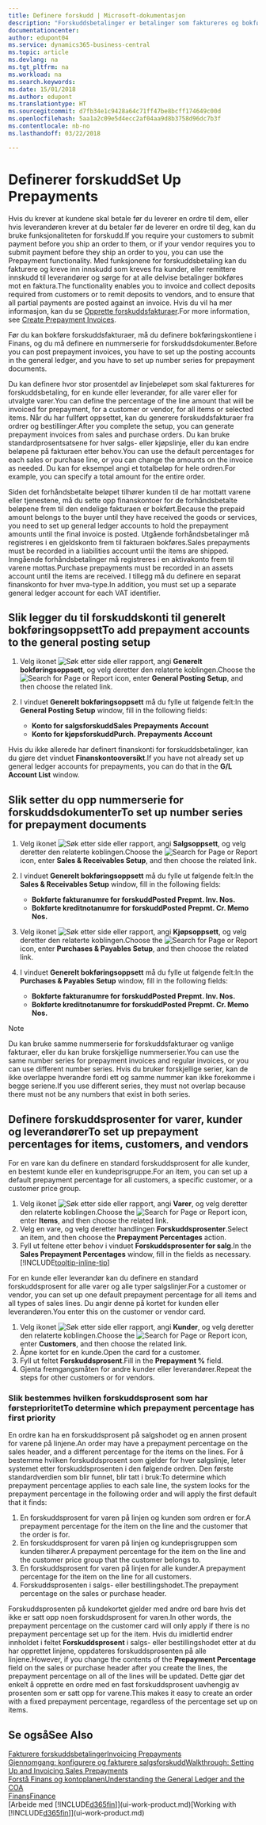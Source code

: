 ```yaml
---
title: Definere forskudd | Microsoft-dokumentasjon
description: "Forskuddsbetalinger er betalinger som faktureres og bokføres i en salgs- eller kjøpsforskuddsordre før endelig fakturering. Du må kanskje ha et innskudd før du produserer varer etter ordre, eller du må ha betaling før du sender varer til en kunde. Med funksjonene for forskuddsbetaling kan du fakturere og kreve inn innskudd som kreves fra kunder, eller remittere innskudd til leverandører. Dermed kan du sikre at alle betalinger bokføres mot en faktura."
documentationcenter: 
author: edupont04
ms.service: dynamics365-business-central
ms.topic: article
ms.devlang: na
ms.tgt_pltfrm: na
ms.workload: na
ms.search.keywords: 
ms.date: 15/01/2018
ms.author: edupont
ms.translationtype: HT
ms.sourcegitcommit: d7fb34e1c9428a64c71ff47be8bcff174649c00d
ms.openlocfilehash: 5aa1a2c09e5d4ecc2af04aa9d8b3758d96dc7b3f
ms.contentlocale: nb-no
ms.lasthandoff: 03/22/2018

---
```

# <a name="set-up-prepayments"></a><span data-ttu-id="8d8b9-106">Definerer forskudd</span><span class="sxs-lookup"><span data-stu-id="8d8b9-106">Set Up Prepayments</span></span>
<span data-ttu-id="8d8b9-107">Hvis du krever at kundene skal betale før du leverer en ordre til dem, eller hvis leverandøren krever at du betaler før de leverer en ordre til deg, kan du bruke funksjonaliteten for forskudd.</span><span class="sxs-lookup"><span data-stu-id="8d8b9-107">If you require your customers to submit payment before you ship an order to them, or if your vendor requires you to submit payment before they ship an order to you, you can use the Prepayment functionality.</span></span> <span data-ttu-id="8d8b9-108">Med funksjonene for forskuddsbetaling kan du fakturere og kreve inn innskudd som kreves fra kunder, eller remittere innskudd til leverandører og sørge for at alle delvise betalinger bokføres mot en faktura.</span><span class="sxs-lookup"><span data-stu-id="8d8b9-108">The functionality enables you to invoice and collect deposits required from customers or to remit deposits to vendors, and to ensure that all partial payments are posted against an invoice.</span></span> <span data-ttu-id="8d8b9-109">Hvis du vil ha mer informasjon, kan du se [Opprette forskuddsfakturaer](finance-how-to-create-prepayment-invoices.md).</span><span class="sxs-lookup"><span data-stu-id="8d8b9-109">For more information, see [Create Prepayment Invoices](finance-how-to-create-prepayment-invoices.md).</span></span>

<span data-ttu-id="8d8b9-110">Før du kan bokføre forskuddsfakturaer, må du definere bokføringskontiene i Finans, og du må definere en nummerserie for forskuddsdokumenter.</span><span class="sxs-lookup"><span data-stu-id="8d8b9-110">Before you can post prepayment invoices, you have to set up the posting accounts in the general ledger, and you have to set up number series for prepayment documents.</span></span>  

<span data-ttu-id="8d8b9-111">Du kan definere hvor stor prosentdel av linjebeløpet som skal faktureres for forskuddsbetaling, for en kunde eller leverandør, for alle varer eller for utvalgte varer.</span><span class="sxs-lookup"><span data-stu-id="8d8b9-111">You can define the percentage of the line amount that will be invoiced for prepayment, for a customer or vendor, for all items or selected items.</span></span> <span data-ttu-id="8d8b9-112">Når du har fullført oppsettet, kan du generere forskuddsfakturaer fra ordrer og bestillinger.</span><span class="sxs-lookup"><span data-stu-id="8d8b9-112">After you complete the setup, you can generate prepayment invoices from sales and purchase orders.</span></span> <span data-ttu-id="8d8b9-113">Du kan bruke standardprosentsatsene for hver salgs- eller kjøpslinje, eller du kan endre beløpene på fakturaen etter behov.</span><span class="sxs-lookup"><span data-stu-id="8d8b9-113">You can use the default percentages for each sales or purchase line, or you can change the amounts on the invoice as needed.</span></span> <span data-ttu-id="8d8b9-114">Du kan for eksempel angi et totalbeløp for hele ordren.</span><span class="sxs-lookup"><span data-stu-id="8d8b9-114">For example, you can specify a total amount for the entire order.</span></span>  

<span data-ttu-id="8d8b9-115">Siden det forhåndsbetalte beløpet tilhører kunden til de har mottatt varene eller tjenestene, må du sette opp finanskontoer for de forhåndsbetalte beløpene frem til den endelige fakturaen er bokført.</span><span class="sxs-lookup"><span data-stu-id="8d8b9-115">Because the prepaid amount belongs to the buyer until they have received the goods or services, you need to set up general ledger accounts to hold the prepayment amounts until the final invoice is posted.</span></span> <span data-ttu-id="8d8b9-116">Utgående forhåndsbetalinger må registreres i en gjeldskonto frem til fakturaen bokføres.</span><span class="sxs-lookup"><span data-stu-id="8d8b9-116">Sales prepayments must be recorded in a liabilities account until the items are shipped.</span></span> <span data-ttu-id="8d8b9-117">Inngående forhåndsbetalinger må registreres i en aktivakonto frem til varene mottas.</span><span class="sxs-lookup"><span data-stu-id="8d8b9-117">Purchase prepayments must be recorded in an assets account until the items are received.</span></span> <span data-ttu-id="8d8b9-118">I tillegg må du definere en separat finanskonto for hver mva-type.</span><span class="sxs-lookup"><span data-stu-id="8d8b9-118">In addition, you must set up a separate general ledger account for each VAT identifier.</span></span>

## <a name="to-add-prepayment-accounts-to-the-general-posting-setup"></a><span data-ttu-id="8d8b9-119">Slik legger du til forskuddskonti til generelt bokføringsoppsett</span><span class="sxs-lookup"><span data-stu-id="8d8b9-119">To add prepayment accounts to the general posting setup</span></span>  

1. <span data-ttu-id="8d8b9-120">Velg ikonet ![Søk etter side eller rapport](media/ui-search/search_small.png "Søk etter side eller rapport"), angi **Generelt bokføringsoppsett**, og velg deretter den relaterte koblingen.</span><span class="sxs-lookup"><span data-stu-id="8d8b9-120">Choose the ![Search for Page or Report](media/ui-search/search_small.png "Search for Page or Report icon") icon, enter **General Posting Setup**, and then choose the related link.</span></span>
2. <span data-ttu-id="8d8b9-121">I vinduet **Generelt bokføringsoppsett** må du fylle ut følgende felt:</span><span class="sxs-lookup"><span data-stu-id="8d8b9-121">In the **General Posting Setup** window, fill in the following fields:</span></span>  

    - <span data-ttu-id="8d8b9-122">**Konto for salgsforskudd**</span><span class="sxs-lookup"><span data-stu-id="8d8b9-122">**Sales Prepayments Account**</span></span>  
    - <span data-ttu-id="8d8b9-123">**Konto for kjøpsforskudd**</span><span class="sxs-lookup"><span data-stu-id="8d8b9-123">**Purch. Prepayments Account**</span></span>  

<span data-ttu-id="8d8b9-124">Hvis du ikke allerede har definert finanskonti for forskuddsbetalinger, kan du gjøre det vinduet **Finanskontooversikt**.</span><span class="sxs-lookup"><span data-stu-id="8d8b9-124">If you have not already set up general ledger accounts for prepayments, you can do that in the **G/L Account List** window.</span></span>  

## <a name="to-set-up-number-series-for-prepayment-documents"></a><span data-ttu-id="8d8b9-125">Slik setter du opp nummerserie for forskuddsdokumenter</span><span class="sxs-lookup"><span data-stu-id="8d8b9-125">To set up number series for prepayment documents</span></span>  

1. <span data-ttu-id="8d8b9-126">Velg ikonet ![Søk etter side eller rapport](media/ui-search/search_small.png "Søk etter side eller rapport"), angi **Salgsoppsett**, og velg deretter den relaterte koblingen.</span><span class="sxs-lookup"><span data-stu-id="8d8b9-126">Choose the ![Search for Page or Report](media/ui-search/search_small.png "Search for Page or Report icon") icon, enter **Sales & Receivables Setup**, and then choose the related link.</span></span>
2. <span data-ttu-id="8d8b9-127">I vinduet **Generelt bokføringsoppsett** må du fylle ut følgende felt:</span><span class="sxs-lookup"><span data-stu-id="8d8b9-127">In the **Sales & Receivables Setup** window, fill in the following fields:</span></span>  

   - <span data-ttu-id="8d8b9-128">**Bokførte fakturanumre for forskudd**</span><span class="sxs-lookup"><span data-stu-id="8d8b9-128">**Posted Prepmt. Inv. Nos.**</span></span>
   - <span data-ttu-id="8d8b9-129">**Bokførte kreditnotanumre for forskudd**</span><span class="sxs-lookup"><span data-stu-id="8d8b9-129">**Posted Prepmt. Cr. Memo Nos.**</span></span>

1. <span data-ttu-id="8d8b9-130">Velg ikonet ![Søk etter side eller rapport](media/ui-search/search_small.png "Søk etter side eller rapport"), angi **Kjøpsoppsett**, og velg deretter den relaterte koblingen.</span><span class="sxs-lookup"><span data-stu-id="8d8b9-130">Choose the ![Search for Page or Report](media/ui-search/search_small.png "Search for Page or Report icon") icon, enter **Purchases & Payables Setup**, and then choose the related link.</span></span>
2. <span data-ttu-id="8d8b9-131">I vinduet **Generelt bokføringsoppsett** må du fylle ut følgende felt:</span><span class="sxs-lookup"><span data-stu-id="8d8b9-131">In the **Purchases & Payables Setup** window, fill in the following fields:</span></span>

    - <span data-ttu-id="8d8b9-132">**Bokførte fakturanumre for forskudd**</span><span class="sxs-lookup"><span data-stu-id="8d8b9-132">**Posted Prepmt. Inv. Nos.**</span></span>
    - <span data-ttu-id="8d8b9-133">**Bokførte kreditnotanumre for forskudd**</span><span class="sxs-lookup"><span data-stu-id="8d8b9-133">**Posted Prepmt. Cr. Memo Nos.**</span></span>

> [!NOTE]  
>  <span data-ttu-id="8d8b9-134">Du kan bruke samme nummerserie for forskuddsfakturaer og vanlige fakturaer, eller du kan bruke forskjellige nummerserier.</span><span class="sxs-lookup"><span data-stu-id="8d8b9-134">You can use the same number series for prepayment invoices and regular invoices, or you can use different number series.</span></span> <span data-ttu-id="8d8b9-135">Hvis du bruker forskjellige serier, kan de ikke overlappe hverandre fordi ett og samme nummer kan ikke forekomme i begge seriene.</span><span class="sxs-lookup"><span data-stu-id="8d8b9-135">If you use different series, they must not overlap because there must not be any numbers that exist in both series.</span></span>  

## <a name="to-set-up-prepayment-percentages-for-items-customers-and-vendors"></a><span data-ttu-id="8d8b9-136">Definere forskuddsprosenter for varer, kunder og leverandører</span><span class="sxs-lookup"><span data-stu-id="8d8b9-136">To set up prepayment percentages for items, customers, and vendors</span></span>  
<span data-ttu-id="8d8b9-137">For en vare kan du definere en standard forskuddsprosent for alle kunder, en bestemt kunde eller en kundeprisgruppe.</span><span class="sxs-lookup"><span data-stu-id="8d8b9-137">For an item, you can set up a default prepayment percentage for all customers, a specific customer, or a customer price group.</span></span>  

1. <span data-ttu-id="8d8b9-138">Velg ikonet ![Søk etter side eller rapport](media/ui-search/search_small.png "Søk etter side eller rapport"), angi **Varer**, og velg deretter den relaterte koblingen.</span><span class="sxs-lookup"><span data-stu-id="8d8b9-138">Choose the ![Search for Page or Report](media/ui-search/search_small.png "Search for Page or Report icon") icon, enter **Items**, and then choose the related link.</span></span>
2. <span data-ttu-id="8d8b9-139">Velg en vare, og velg deretter handlingen **Forskuddsprosenter**.</span><span class="sxs-lookup"><span data-stu-id="8d8b9-139">Select an item, and then choose the **Prepayment Percentages** action.</span></span>  
3. <span data-ttu-id="8d8b9-140">Fyll ut feltene etter behov i vinduet **Forskuddsprosenter for salg**.</span><span class="sxs-lookup"><span data-stu-id="8d8b9-140">In the **Sales Prepayment Percentages** window, fill in the fields as necessary.</span></span> [!INCLUDE[tooltip-inline-tip](includes/tooltip-inline-tip_md.md)]

<span data-ttu-id="8d8b9-141">For en kunde eller leverandør kan du definere en standard forskuddsprosent for alle varer og alle typer salgslinjer.</span><span class="sxs-lookup"><span data-stu-id="8d8b9-141">For a customer or vendor, you can set up one default prepayment percentage for all items and all types of sales lines.</span></span> <span data-ttu-id="8d8b9-142">Du angir denne på kortet for kunden eller leverandøren.</span><span class="sxs-lookup"><span data-stu-id="8d8b9-142">You enter this on the customer or vendor card.</span></span>

1. <span data-ttu-id="8d8b9-143">Velg ikonet ![Søk etter side eller rapport](media/ui-search/search_small.png "Søk etter side eller rapport"), angi **Kunder**, og velg deretter den relaterte koblingen.</span><span class="sxs-lookup"><span data-stu-id="8d8b9-143">Choose the ![Search for Page or Report](media/ui-search/search_small.png "Search for Page or Report icon") icon, enter **Customers**, and then choose the related link.</span></span>
2. <span data-ttu-id="8d8b9-144">Åpne kortet for en kunde.</span><span class="sxs-lookup"><span data-stu-id="8d8b9-144">Open the card for a customer.</span></span>
3. <span data-ttu-id="8d8b9-145">Fyll ut feltet **Forskuddsprosent**.</span><span class="sxs-lookup"><span data-stu-id="8d8b9-145">Fill in the **Prepayment %** field.</span></span>
4. <span data-ttu-id="8d8b9-146">Gjenta fremgangsmåten for andre kunder eller leverandører.</span><span class="sxs-lookup"><span data-stu-id="8d8b9-146">Repeat the steps for other customers or for vendors.</span></span>  

### <a name="to-determine-which-prepayment-percentage-has-first-priority"></a><span data-ttu-id="8d8b9-147">Slik bestemmes hvilken forskuddsprosent som har førsteprioritet</span><span class="sxs-lookup"><span data-stu-id="8d8b9-147">To determine which prepayment percentage has first priority</span></span>  
<span data-ttu-id="8d8b9-148">En ordre kan ha en forskuddsprosent på salgshodet og en annen prosent for varene på linjene.</span><span class="sxs-lookup"><span data-stu-id="8d8b9-148">An order may have a prepayment percentage on the sales header, and a different percentage for the items on the lines.</span></span> <span data-ttu-id="8d8b9-149">For å bestemme hvilken forskuddsprosent som gjelder for hver salgslinje, leter systemet etter forskuddsprosenten i den følgende ordren. Den første standardverdien som blir funnet, blir tatt i bruk:</span><span class="sxs-lookup"><span data-stu-id="8d8b9-149">To determine which prepayment percentage applies to each sale line, the system looks for the prepayment percentage in the following order and will apply the first default that it finds:</span></span>  
1. <span data-ttu-id="8d8b9-150">En forskuddsprosent for varen på linjen og kunden som ordren er for.</span><span class="sxs-lookup"><span data-stu-id="8d8b9-150">A prepayment percentage for the item on the line and the customer that the order is for.</span></span>  
2. <span data-ttu-id="8d8b9-151">En forskuddsprosent for varen på linjen og kundeprisgruppen som kunden tilhører.</span><span class="sxs-lookup"><span data-stu-id="8d8b9-151">A prepayment percentage for the item on the line and the customer price group that the customer belongs to.</span></span>  
3. <span data-ttu-id="8d8b9-152">En forskuddsprosent for varen på linjen for alle kunder.</span><span class="sxs-lookup"><span data-stu-id="8d8b9-152">A prepayment percentage for the item on the line for all customers.</span></span>  
4. <span data-ttu-id="8d8b9-153">Forskuddsprosenten i salgs- eller bestillingshodet.</span><span class="sxs-lookup"><span data-stu-id="8d8b9-153">The prepayment percentage on the sales or purchase header.</span></span>  

<span data-ttu-id="8d8b9-154">Forskuddsprosenten på kundekortet gjelder med andre ord bare hvis det ikke er satt opp noen forskuddsprosent for varen.</span><span class="sxs-lookup"><span data-stu-id="8d8b9-154">In other words, the prepayment percentage on the customer card will only apply if there is no prepayment percentage set up for the item.</span></span> <span data-ttu-id="8d8b9-155">Hvis du imidlertid endrer innholdet i feltet **Forskuddsprosent** i salgs- eller bestillingshodet etter at du har opprettet linjene, oppdateres forskuddsprosenten på alle linjene.</span><span class="sxs-lookup"><span data-stu-id="8d8b9-155">However, if you change the contents of the **Prepayment Percentage** field on the sales or purchase header after you create the lines, the prepayment percentage on all of the lines will be updated.</span></span> <span data-ttu-id="8d8b9-156">Dette gjør det enkelt å opprette en ordre med en fast forskuddsprosent uavhengig av prosenten som er satt opp for varene.</span><span class="sxs-lookup"><span data-stu-id="8d8b9-156">This makes it easy to create an order with a fixed prepayment percentage, regardless of the percentage set up on items.</span></span>

## <a name="see-also"></a><span data-ttu-id="8d8b9-157">Se også</span><span class="sxs-lookup"><span data-stu-id="8d8b9-157">See Also</span></span>  
[<span data-ttu-id="8d8b9-158">Fakturere forskuddsbetalinger</span><span class="sxs-lookup"><span data-stu-id="8d8b9-158">Invoicing Prepayments</span></span>](finance-invoice-prepayments.md)  
[<span data-ttu-id="8d8b9-159">Gjennomgang: konfigurere og fakturere salgsforskudd</span><span class="sxs-lookup"><span data-stu-id="8d8b9-159">Walkthrough: Setting Up and Invoicing Sales Prepayments</span></span>](walkthrough-setting-up-and-invoicing-sales-prepayments.md)  
[<span data-ttu-id="8d8b9-160">Forstå Finans og kontoplanen</span><span class="sxs-lookup"><span data-stu-id="8d8b9-160">Understanding the General Ledger and the COA</span></span>](finance-general-ledger.md)  
[<span data-ttu-id="8d8b9-161">Finans</span><span class="sxs-lookup"><span data-stu-id="8d8b9-161">Finance</span></span>](finance.md)  
<span data-ttu-id="8d8b9-162">[Arbeide med [!INCLUDE[d365fin](includes/d365fin_md.md)]](ui-work-product.md)</span><span class="sxs-lookup"><span data-stu-id="8d8b9-162">[Working with [!INCLUDE[d365fin](includes/d365fin_md.md)]](ui-work-product.md)</span></span>

